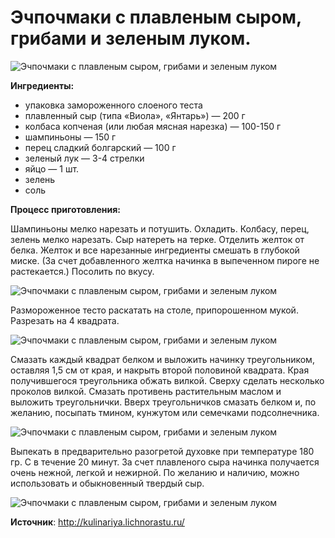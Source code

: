 # Эчпочмаки с плавленым сыром, грибами и зеленым луком.

![Эчпочмаки с плавленым сыром, грибами и зеленым луком](/images/Kulinar/Vipechka/triangle_1.jpg 'Эчпочмаки с плавленым сыром, грибами и зеленым луком')

**Ингредиенты:**

- упаковка замороженного слоеного теста
- плавленный сыр (типа «Виола», «Янтарь») — 200 г
- колбаса копченая (или любая мясная нарезка) — 100-150 г
- шампиньоны — 150 г
- перец сладкий болгарский — 100 г
- зеленый лук — 3-4 стрелки
- яйцо — 1 шт.
- зелень
- соль

**Процесс приготовления:**

Шампиньоны мелко нарезать и потушить. Охладить. Колбасу, перец, зелень мелко нарезать. Сыр натереть на терке. Отделить желток от белка. Желток и все нарезанные ингредиенты смешать в глубокой миске. (За счет добавленного желтка начинка в выпеченном пироге не растекается.) Посолить по вкусу.

![Эчпочмаки с плавленым сыром, грибами и зеленым луком](/images/Kulinar/Vipechka/triangle_2.jpg 'Эчпочмаки с плавленым сыром, грибами и зеленым луком')

Размороженное тесто раскатать на столе, припорошенном мукой. Разрезать на 4 квадрата.

![Эчпочмаки с плавленым сыром, грибами и зеленым луком](/images/Kulinar/Vipechka/triangle_3.jpg 'Эчпочмаки с плавленым сыром, грибами и зеленым луком')

Смазать каждый квадрат белком и выложить начинку треугольником, оставляя 1,5 см от края, и накрыть второй половиной квадрата. Края получившегося треугольника обжать вилкой. Сверху сделать несколько проколов вилкой. Смазать противень растительным маслом и выложить треугольнички. Вверх треугольничков смазать белком и, по желанию, посыпать тмином, кунжутом или семечками подсолнечника.

![Эчпочмаки с плавленым сыром, грибами и зеленым луком](/images/Kulinar/Vipechka/triangle_4.jpg 'Эчпочмаки с плавленым сыром, грибами и зеленым луком')

Выпекать в предварительно разогретой духовке при температуре 180 гр. С в течение 20 минут. За счет плавленого сыра начинка получается очень нежной, легкой и нежирной. По желанию и наличию, можно использовать и обыкновенный твердый сыр.

![Эчпочмаки с плавленым сыром, грибами и зеленым луком](/images/Kulinar/Vipechka/triangle_5.jpg 'Эчпочмаки с плавленым сыром, грибами и зеленым луком')

**Источник**: http://kulinariya.lichnorastu.ru/
